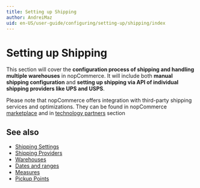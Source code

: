 ```yaml
---
title: Setting up Shipping
author: AndreiMaz
uid: en-US/user-guide/configuring/setting-up/shipping/index
---
```

# Setting up Shipping

This section will cover the **configuration process of shipping and handling multiple warehouses** in nopCommerce. It will include both **manual shipping configuration** and **setting up shipping via API of individual shipping providers like UPS and USPS**.

Please note that nopCommerce offers integration with third-party shipping services and optimizations. They can be found in nopCommerce [marketplace](http://www.nopcommerce.com/marketplace.aspx) and in [technology partners](http://www.nopcommerce.com/technologypartners.aspx) section

## See also

* [Shipping Settings](xref:en-US/user-guide/configuring/setting-up/shipping/settings)
* [Shipping Providers](xref:en-US/user-guide/configuring/setting-up/shipping/providers/index)
* [Warehouses](xref:en-US/user-guide/configuring/setting-up/shipping/warehouses)
* [Dates and ranges](xref:en-US/user-guide/configuring/setting-up/shipping/dates-ranges)
* [Measures](xref:en-US/user-guide/configuring/setting-up/shipping/measures)
* [Pickup Points](xref:en-US/user-guide/configuring/setting-up/shipping/pickup-Points)
